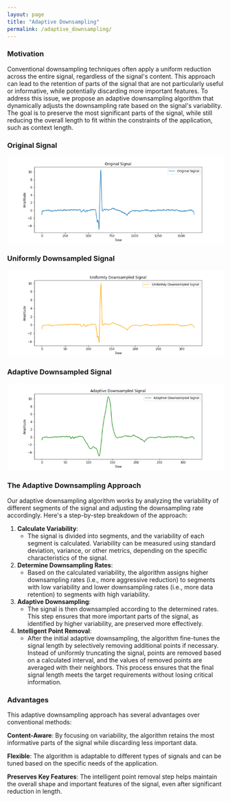 ```yaml
---
layout: page
title: "Adaptive Downsampling"
permalink: /adaptive_downsampling/
---
```


### Motivation

Conventional downsampling techniques often apply a uniform reduction across the entire signal, regardless of the signal's content. This approach can lead to the retention of parts of the signal that are not particularly useful or informative, while potentially discarding more important features. To address this issue, we propose an adaptive downsampling algorithm that dynamically adjusts the downsampling rate based on the signal's variability. The goal is to preserve the most significant parts of the signal, while still reducing the overall length to fit within the constraints of the application, such as context length.

### Original Signal

![Original Signal](/assets/images/original_signal.png)

### Uniformly Downsampled Signal

![Uniformly Downsampled Signal](/assets/images/uniformly_downsampled_signal.png)

### Adaptive Downsampled Signal

![Adaptive Downsampled Signal](/assets/images/adaptive_downsampled_signal.png)


### The Adaptive Downsampling Approach

Our adaptive downsampling algorithm works by analyzing the variability of different segments of the signal and adjusting the downsampling rate accordingly. Here's a step-by-step breakdown of the approach:

1. **Calculate Variability**:
    - The signal is divided into segments, and the variability of each segment is calculated. Variability can be measured using standard deviation, variance, or other metrics, depending on the specific characteristics of the signal.
2. **Determine Downsampling Rates**:
    - Based on the calculated variability, the algorithm assigns higher downsampling rates (i.e., more aggressive reduction) to segments with low variability and lower downsampling rates (i.e., more data retention) to segments with high variability.
3. **Adaptive Downsampling**:
    - The signal is then downsampled according to the determined rates. This step ensures that more important parts of the signal, as identified by higher variability, are preserved more effectively.
4. **Intelligent Point Removal**:
    - After the initial adaptive downsampling, the algorithm fine-tunes the signal length by selectively removing additional points if necessary. Instead of uniformly truncating the signal, points are removed based on a calculated interval, and the values of removed points are averaged with their neighbors. This process ensures that the final signal length meets the target requirements without losing critical information.

### Advantages
This adaptive downsampling approach has several advantages over conventional methods:

**Content-Aware**: By focusing on variability, the algorithm retains the most informative parts of the signal while discarding less important data.

**Flexible**: The algorithm is adaptable to different types of signals and can be tuned based on the specific needs of the application.

**Preserves Key Features**: The intelligent point removal step helps maintain the overall shape and important features of the signal, even after significant reduction in length.

